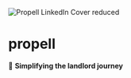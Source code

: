 ![Propell LinkedIn Cover reduced](https://github.com/propellapp/.github/assets/101514263/674d40cf-af86-486d-a87b-e33efdc9cbe2)

<!--
<img src="https://github.com/propellapp/.github/assets/101514263/83655819-26af-487f-8e13-98130b746dd6" width=100>
-->

# propell

🚀 **Simplifying the landlord journey**

<!--

**Here are some ideas to get you started:**

🙋‍♀️ A short introduction - what is your organization all about?
🌈 Contribution guidelines - how can the community get involved?
👩‍💻 Useful resources - where can the community find your docs? Is there anything else the community should know?
🍿 Fun facts - what does your team eat for breakfast?
🧙 Remember, you can do mighty things with the power of [Markdown](https://docs.github.com/github/writing-on-github/getting-started-with-writing-and-formatting-on-github/basic-writing-and-formatting-syntax)
-->
